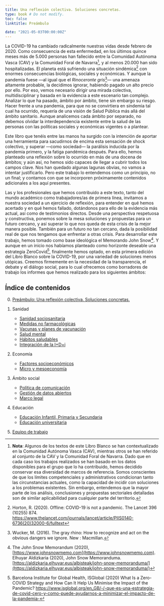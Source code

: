 ```yaml
---
title: Una reflexión colectiva. Soluciones concretas. 
type: book # Do not modify.
toc: false
linktitle: Preámbulo

date: "2021-05-03T00:00:00Z"
---
```


La COVID-19 ha cambiado radicalmente nuestras vidas desde febrero de 2020. Como consecuencia de esta enfermedad, en los últimos quince meses más de 5.000 personas han fallecido entre la Comunidad Autónoma Vasca (CAV) y la Comunidad Foral de Navarra[^1], y al menos 20.000 han sido hospitalizadas. El planeta está sufriendo una situación sindémica[^2] con enormes consecuencias biológicas, sociales y económicas. Y aunque la pandemia fuese —al igual que el _Rinoceronte gris_[^3]— una amenaza altamente probable, la decidimos ignorar, habiendo pagado un alto precio por ello. Por eso, vemos necesario dirigir una mirada colectiva, multidisciplinar y basada en la evidencia a este escenario tan complejo. Analizar lo que ha pasado, ámbito por ámbito, tiene sin embargo su riesgo. Hacer frente a una pandemia, para que no se convirtiera en sindemia tal cual ha ocurrido, requería de una visión de Salud Pública más allá del ámbito sanitario. Aunque analicemos cada ámbito por separado, no debemos olvidar la interdependencia existente entre la salud de las personas con las políticas sociales y económicas vigentes o a plantear.

Este libro que tenéis entre las manos ha surgido con la intención de aportar una herramienta para sacudirnos de encima esta sensación de shock colectivo, y superar —como sociedad— la parálisis inducida por la pandemia primero, y la fatiga pandémica después. Para ello, hemos planteado una reflexión sobre lo ocurrido en más de una docena de ámbitos; y aún así, no hemos sido capaces de llegar a cubrir todos los campos clave. Nos han quedado algunas lagunas obvias, no vamos a intentar justificarlo. Pero este trabajo lo entendemos como un principio, no un final; y contamos con que se incorporen próximamente contenidos adicionales a los aquí presentes. 

Las y los profesionales que hemos contribuido a este texto, tanto del mundo académico como trabajadores/as de primera línea, invitamos a nuestra sociedad a un ejercicio de reflexión, para entender en qué hemos acertado y en qué hemos fallado, dotándonos para ello de la evidencia más actual, así como de testimonios directos. Desde una perspectiva respetuosa y constructiva, ponemos sobre la mesa soluciones y propuestas para un futuro cercano, y así superar lo que nos queda de esta crisis de la mejor manera posible. También para un futuro no tan cercano, dada la posibilidad real de que nos tengamos que enfrentar a otras crisis. Para desarrollar este trabajo, hemos tomado como base ideológica el Memorando John Snow[^4]. Y aunque en un inicio nos habíamos planteado como horizonte deseable una estrategia ZeroCovid[^5], finalmente hemos optado, en esta primera edición del Libro Blanco sobre la COVID-19, por una variedad de soluciones menos utópicas. Creemos firmemente en la necesidad de la transparencia, el debate y el diálogo social, para lo cual ofrecemos como borradores de trabajo los informes que hemos realizado para los siguientes ámbitos:


## Índice de contenidos

0. [Preámbulo: Una reflexión colectiva. Soluciones concretas.](https://covid19liburuzuria.eus/es/lib/)

1. Sanidad
    - [Sanidad sociosanitaria](sanidad)
    - [Medidas no farmacológicas](medidas-no-farmacologicas) 
    - [Vacunas y planes de vacunación](vacunas)
    - [Salud mental](salud-mental)
    - [Hábitos saludables](habitos-saludables)
    - [Integración de la I+D+i](investigacion)
2. Economía
    - [Factores socioeconómicos](socioeconomia)
    - [Micro y mesoeconomía](micro-mesoeconomia)
3. Ámbito social
    - [Política de comunicación](comunicacion)
    - [Gestión de datos abiertos](datos-abiertos)
    - [Marco legal](legal)
4. Educación 
    - [Educación Infantil, Primaria y Secundaria](educacion-infantil-primaria-secundaria)
    - [Educación universitaria](educacion-universitaria)
    
5. [Equipo de trabajo](https://covid19liburuzuria.eus/es/people/)

[^1]: **Nota**: Algunos de los textos de este Libro Blanco se han contextualizado en la Comunidad Autónoma Vasca (CAV), mientras otros se han referido al conjunto de la CAV y la Comunidad Foral de Navarra. Dado que en cada caso los trabajos realizados se han basado en los datos disponibles para el grupo que lo ha contribuido, hemos decidido conservar esa diversidad de marcos de referencia.  Somos conscientes de que los límites competenciales y administrativos condicionan tanto las circunstancias actuales, como la capacidad de incidir con soluciones a los problemas existentes.  Sin embargo, entendemos que la mayor parte de los análisis, conclusiones y propuestas sectoriales detalladas son de similar aplicabilidad para cualquier parte del territorio.

[^2]: Horton, R. (2020). Offline: COVID-19 is not a pandemic. The Lancet 396 (10255) 874. https://www.thelancet.com/journals/lancet/article/PIIS0140-6736(20)32000-6/fulltext

[^3]: Wucker, M. (2016). The gray rhino: How to recognize and act on the obvious dangers we ignore. New : Macmillan. 

[^4]: The John Snow Memorandum (2020), [https://www.johnsnowmemo.com](https://www.johnsnowmemo.com).  
      Elhuyar Aldizkaria (2020), John Snow Memoranduma. [https://aldizkaria.elhuyar.eus/albisteak/john-snow-memoranduma/](https://aldizkaria.elhuyar.eus/albisteak/john-snow-memoranduma/)

[^5]: Barcelona Institute for Global Health, ISGlobal (2020) What Is a Zero-COVID Strategy and How Can It Help Us Minimise the Impact of the Pandemic? https://www.isglobal.org/en_GB/-/-que-es-una-estrategia-de-covid-cero-y-como-puede-ayudarnos-a-minimizar-el-impacto-de-la-pandemia-
